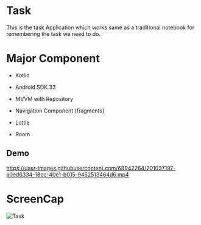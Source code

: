 # Task
This is the task Application which works same as a traditional notebook for remembering the task we need to do.

# Major Component
- Kotlin

- Android SDK 33

- MVVM with Repository

- Navigation Component (fragments)

- Lottie

- Room

## Demo

https://user-images.githubusercontent.com/68942264/201037197-a0ed6334-18cc-40e1-b015-9452513464d6.mp4

# ScreenCap
![Task](https://user-images.githubusercontent.com/68942264/201145660-d23afc9d-9582-4bc0-9f6b-fcd03aba7db7.jpeg)
